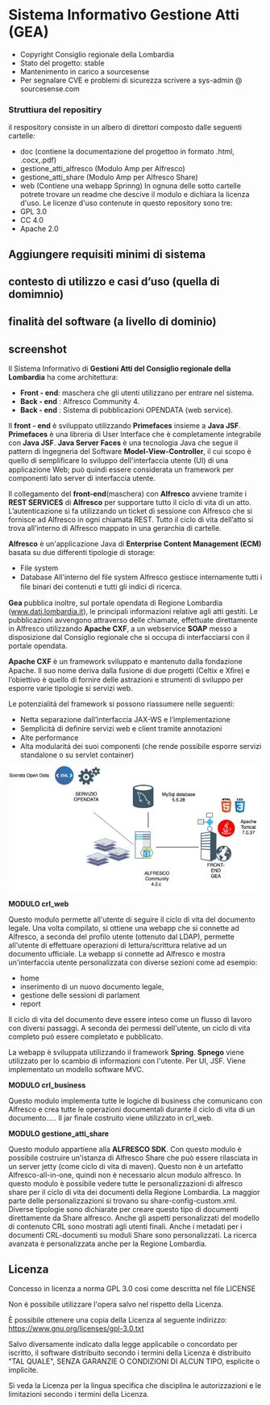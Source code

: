 # Sistema Informativo Gestione Atti (GEA)

- Copyright Consiglio regionale della Lombardia
- Stato del progetto: stable
- Mantenimento in carico a sourcesense
- Per segnalare CVE e problemi di sicurezza scrivere a sys-admin @ sourcesense.com

### Struttiura del repositiry 

il respository consiste in un albero di direttori composto dalle seguenti cartelle:
  - doc (contiene la documentazione del progettoo in formato .html, .cocx,.pdf)
  - gestione_atti_alfresco (Modulo Amp per Alfresco)
  - gestione_atti_share (Modulo Amp per Alfresco Share)
  - web (Contiene una webapp Sprinng)
 In ognuna delle sotto cartelle potrete trovare un readme che descive il modulo e dichiara la licenza d'uso.
 Le licenze d'uso contenute in questo repository sono tre:
  - GPL 3.0
  - CC 4.0
  - Apache 2.0

## Aggiungere requisiti minimi di sistema
## contesto di utilizzo e casi d’uso (quella di domimnio)
## finalità del software (a livello di dominio)
## screenshot
Il Sistema Informativo di __Gestioni Atti del Consiglio regionale della Lombardia__ ha come architettura:

* __Front - end__: maschera che gli utenti utilizzano per entrare nel sistema.
* __Back - end__ : Alfresco Community 4.
* __Back - end__ : Sistema di pubblicazioni OPENDATA (web service).

Il __front - end__ è sviluppato utilizzando __Primefaces__ insieme a __Java JSF__. __Primefaces__ è una libreria di User Interface che è completamente integrabile con __Java JSF__. __Java Server Faces__ è una tecnologia Java che segue il pattern di Ingegneria del Software __Model-View-Controller__, il cui scopo è quello di sempliﬁcare lo sviluppo dell'interfaccia utente (UI) di una applicazione Web; può quindi essere considerata un framework per componenti lato server di interfaccia utente.

Il collegamento del __front-end__(maschera) con __Alfresco__ avviene tramite i __REST SERVICES__ di __Alfresco__ per supportare tutto il ciclo di vita di un atto. L’autenticazione si fa utilizzando un ticket di sessione con Alfresco che si fornisce ad Alfresco in ogni chiamata REST. Tutto il ciclo di vita dell’atto si trova all’interno di Alfresco mappato in una gerarchia di cartelle.

__Alfresco__ è un'applicazione Java di __Enterprise Content Management (ECM)__ basata su due differenti tipologie di storage:
* File system
* Database All'interno del ﬁle system Alfresco gestisce internamente tutti i ﬁle binari dei contenuti e tutti gli indici di ricerca.
  
__Gea__ pubblica inoltre, sul portale opendata di Regione Lombardia (www.dati.lombardia.it), le principali informazioni relative agli atti gestiti. Le pubblicazioni avvengono attraverso delle chiamate, effettuate direttamente in Alfresco utilizzando __Apache CXF__, a un webservice __SOAP__ messo a disposizione dal Consiglio regionale che si occupa di interfacciarsi con il portale opendata.

__Apache CXF__ è un framework sviluppato e mantenuto dalla fondazione Apache. Il suo nome deriva dalla fusione di due progetti (Celtix e Xﬁre) e l’obiettivo è quello di fornire delle astrazioni e strumenti di sviluppo per esporre varie tipologie si servizi web.

Le potenzialitá del framework si possono riassumere nelle seguenti:
* Netta separazione dall’interfaccia JAX-WS e l’implementazione
* Semplicitá di deﬁnire servizi web e client tramite annotazioni
* Alte performance
* Alta modularitá dei suoi componenti (che rende possibile esporre servizi standalone o su servlet container)

![alt](stack.png)

__MODULO crl_web__

Questo modulo permette all'utente di seguire il ciclo di vita del documento legale. Una volta compilato, si ottiene una webapp che si connette ad Alfresco, a seconda del profilo utente (ottenuto dal LDAP), permette all'utente di effettuare operazioni di lettura/scrittura relative ad un documento ufficiale. 
La webapp si connette ad Alfresco e mostra un'interfaccia utente personalizzata con diverse sezioni come ad esempio: 
* home
* inserimento di un nuovo documento legale, 
* gestione delle sessioni di parlament
* report

Il ciclo di vita del documento deve essere inteso come un flusso di lavoro con diversi passaggi. 
A seconda dei permessi dell'utente, un ciclo di vita completo può essere completato e pubblicato.

La webapp è sviluppata utilizzando il framework __Spring__. 
__Spnego__ viene utilizzato per lo scambio di informazioni con l'utente. Per UI, JSF. Viene implementato un modello software MVC.

__MODULO crl_business__

Questo modulo implementa tutte le logiche di business che comunicano con Alfresco e crea tutte le operazioni documentali durante il ciclo di vita di un documento..... Il jar finale costruito viene utilizzato in crl_web. 

__MODULO gestione_atti_share__

Questo modulo appartiene alla __ALFRESCO SDK__. Con questo modulo è possibile costruire un'istanza di Alfresco Share che può essere rilasciata in un server jetty (come ciclo di vita di maven). 
Questo non è un artefatto Alfresco-all-in-one, quindi non è necessario alcun modulo alfresco. 
In questo modulo è possibile vedere tutte le personalizzazioni di alfresco share per il ciclo di vita dei documenti della Regione Lombardia. 
La maggior parte delle personalizzazioni si trovano su share-config-custom.xml. 
Diverse tipologie sono dichiarate per creare questo tipo di documenti direttamente da Share alfresco. 
Anche gli aspetti personalizzati del modello di contenuto CRL sono mostrati agli utenti finali.
Anche i metadati per i documenti CRL-documenti su moduli Share sono personalizzati. La ricerca avanzata è personalizzata anche per la Regione Lombardia. 

## Licenza

Concesso in licenza a norma GPL 3.0 cosi come descritta nel file LICENSE

Non è possibile utilizzare l'opera salvo nel rispetto della Licenza.

È possibile ottenere una copia della Licenza al seguente indirizzo: https://www.gnu.org/licenses/gpl-3.0.txt

Salvo diversamente indicato dalla legge applicabile o concordato per iscritto, il software distribuito secondo i termini della Licenza è distribuito "TAL QUALE", SENZA GARANZIE O CONDIZIONI DI ALCUN TIPO, esplicite o implicite.

Si veda la Licenza per la lingua specifica che disciplina le autorizzazioni e le limitazioni secondo i termini della Licenza.
